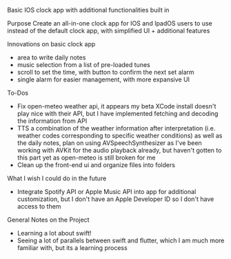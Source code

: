 Basic IOS clock app with additional functionalities built in

Purpose
Create an all-in-one clock app for IOS and IpadOS users to use instead of the default clock app, with simplified UI + additional features

Innovations on basic clock app
- area to write daily notes
- music selection from a list of pre-loaded tunes
- scroll to set the time, with button to confirm the next set alarm
- single alarm for easier management, with more expansive UI

To-Dos
- Fix open-meteo weather api, it appears my beta XCode install doesn't play nice with their API, but I have implemented fetching and decoding the information from API
- TTS a combination of the weather information after interpretation (i.e. weather codes corresponding to specific weather conditions) as well as the daily notes, plan on using 
AVSpeechSynthesizer as I've been working with AVKit for the audio playback already, but haven't gotten to this part yet as open-meteo is still broken for me
- Clean up the front-end ui and organize files into folders

What I wish I could do in the future
- Integrate Spotify API or Apple Music API into app for additional customization, but I don't have an Apple Developer ID so I don't have access to them

General Notes on the Project
- Learning a lot about swift!
- Seeing a lot of parallels between swift and flutter, which I am much more familiar with, but its a learning process
